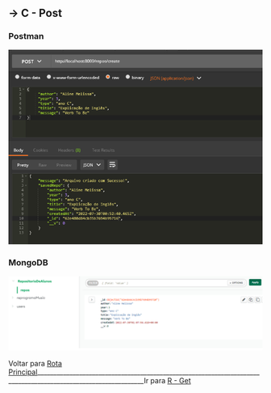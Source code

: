 ##  -> **C** - Post
### Postman
<p align="center">
  <img alt="foto" title="foto" src="./img/foto04.png"/>
</p>

### MongoDB
<p align="center">
  <img alt="foto" title="foto" src="./img/foto11.png"/>
</p>

Voltar para [Rota Principal](https://github.com/AlineAlmeida85/Projeto-Final/blob/main/Demonstracao1.md)_______________________________________________________________________________________________________________Ir para [R - Get](https://github.com/AlineAlmeida85/Projeto-Final/blob/main/Demonstracao3.md)